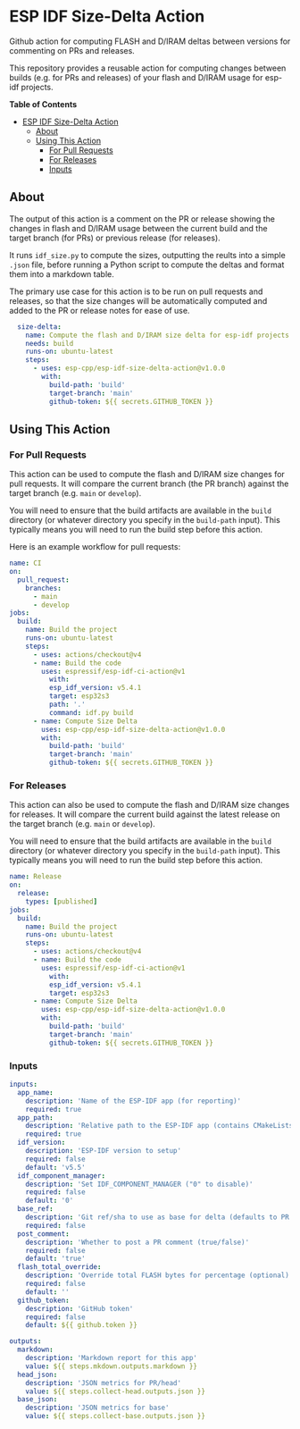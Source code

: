 # ESP IDF Size-Delta Action

Github action for computing FLASH and D/IRAM deltas between versions for
commenting on PRs and releases.

This repository provides a reusable action for computing changes between builds
(e.g. for PRs and releases) of your flash and D/IRAM usage for esp-idf projects.

<!-- markdown-toc start - Don't edit this section. Run M-x markdown-toc-refresh-toc -->
**Table of Contents**

- [ESP IDF Size-Delta Action](#esp-idf-size-delta-action)
  - [About](#about)
  - [Using This Action](#using-this-action)
    - [For Pull Requests](#for-pull-requests)
    - [For Releases](#for-releases)
    - [Inputs ](#inputs)

<!-- markdown-toc end -->

## About

The output of this action is a comment on the PR or release showing the changes
in flash and D/IRAM usage between the current build and the target branch (for
PRs) or previous release (for releases).

It runs `idf_size.py` to compute the sizes, outputting the reults into a simple
`.json` file, before running a Python script to compute the deltas and format
them into a markdown table.

The primary use case for this action is to be run on pull requests and releases,
so that the size changes will be automatically computed and added to the PR or
release notes for ease of use.

```yaml
  size-delta:
    name: Compute the flash and D/IRAM size delta for esp-idf projects
    needs: build
    runs-on: ubuntu-latest
    steps:
      - uses: esp-cpp/esp-idf-size-delta-action@v1.0.0
        with:
          build-path: 'build'
          target-branch: 'main'
          github-token: ${{ secrets.GITHUB_TOKEN }}
```

## Using This Action

### For Pull Requests

This action can be used to compute the flash and D/IRAM size changes for pull
requests. It will compare the current branch (the PR branch) against the target
branch (e.g. `main` or `develop`).

You will need to ensure that the build artifacts are available in the `build`
directory (or whatever directory you specify in the `build-path` input). This
typically means you will need to run the build step before this action.

Here is an example workflow for pull requests:

```yaml
name: CI
on:
  pull_request:
    branches:
      - main
      - develop
jobs:
  build:
    name: Build the project
    runs-on: ubuntu-latest
    steps:
      - uses: actions/checkout@v4
      - name: Build the code
        uses: espressif/esp-idf-ci-action@v1
          with:
          esp_idf_version: v5.4.1
          target: esp32s3
          path: '.'
          command: idf.py build
      - name: Compute Size Delta
        uses: esp-cpp/esp-idf-size-delta-action@v1.0.0
        with:
          build-path: 'build'
          target-branch: 'main'
          github-token: ${{ secrets.GITHUB_TOKEN }}
```

### For Releases

This action can also be used to compute the flash and D/IRAM size changes for
releases. It will compare the current build against the latest release on the
target branch (e.g. `main` or `develop`).

You will need to ensure that the build artifacts are available in the `build`
directory (or whatever directory you specify in the `build-path` input). This
typically means you will need to run the build step before this action.

```yaml
name: Release
on:
  release:
    types: [published]
jobs:
  build:
    name: Build the project
    runs-on: ubuntu-latest
    steps:
      - uses: actions/checkout@v4
      - name: Build the code
        uses: espressif/esp-idf-ci-action@v1
          with:
          esp_idf_version: v5.4.1
          target: esp32s3
      - name: Compute Size Delta
        uses: esp-cpp/esp-idf-size-delta-action@v1.0.0
        with:
          build-path: 'build'
          target-branch: 'main'
          github-token: ${{ secrets.GITHUB_TOKEN }}
```

### Inputs 

```yaml
inputs:
  app_name:
    description: 'Name of the ESP-IDF app (for reporting)'
    required: true
  app_path:
    description: 'Relative path to the ESP-IDF app (contains CMakeLists.txt)'
    required: true
  idf_version:
    description: 'ESP-IDF version to setup'
    required: false
    default: 'v5.5'
  idf_component_manager:
    description: 'Set IDF_COMPONENT_MANAGER ("0" to disable)'
    required: false
    default: '0'
  base_ref:
    description: 'Git ref/sha to use as base for delta (defaults to PR base sha)'
    required: false
  post_comment:
    description: 'Whether to post a PR comment (true/false)'
    required: false
    default: 'true'
  flash_total_override:
    description: 'Override total FLASH bytes for percentage (optional)'
    required: false
    default: ''
  github_token:
    description: 'GitHub token'
    required: false
    default: ${{ github.token }}

outputs:
  markdown:
    description: 'Markdown report for this app'
    value: ${{ steps.mkdown.outputs.markdown }}
  head_json:
    description: 'JSON metrics for PR/head'
    value: ${{ steps.collect-head.outputs.json }}
  base_json:
    description: 'JSON metrics for base'
    value: ${{ steps.collect-base.outputs.json }}
```
